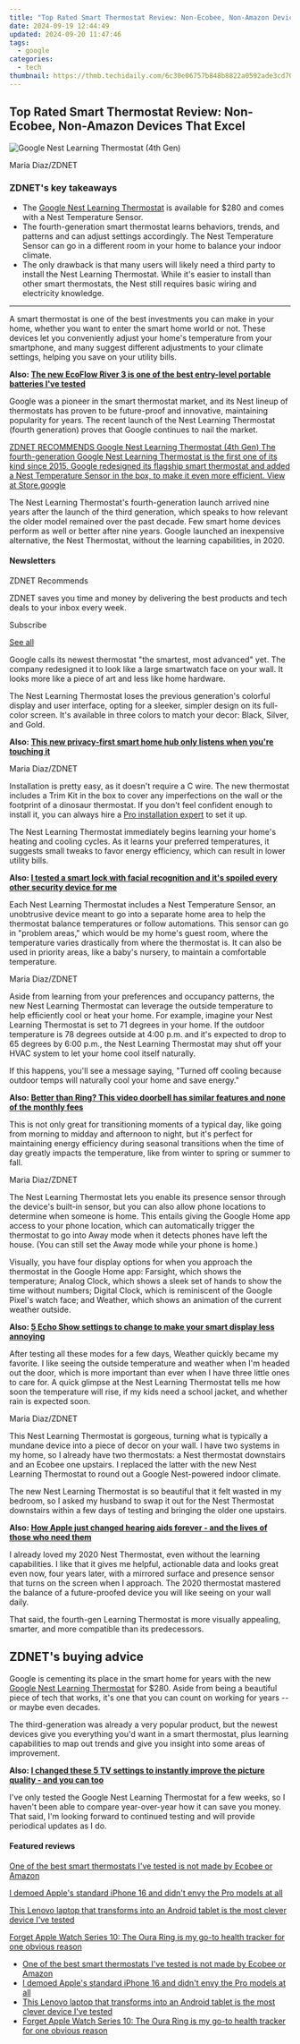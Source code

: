 ```yaml
---
title: "Top Rated Smart Thermostat Review: Non-Ecobee, Non-Amazon Devices That Excel"
date: 2024-09-19 12:44:49
updated: 2024-09-20 11:47:46
tags:
  - google
categories:
  - tech
thumbnail: https://thmb.techidaily.com/6c30e06757b848b8822a0592ade3cd707135548fc958e44df6b196388e83adbe.jpg
---
```


## Top Rated Smart Thermostat Review: Non-Ecobee, Non-Amazon Devices That Excel

![Google Nest Learning Thermostat (4th Gen)](https://www.zdnet.com/a/img/resize/e8d91d39ab2d1648e470d21783a3202c1e825054/2024/09/11/7ac55fdf-c2fc-45e3-abd8-a1fa2df6d6b6/4.jpg?auto=webp&width=1280)

Maria Diaz/ZDNET

### ZDNET's key takeaways

* The [Google Nest Learning Thermostat](https://www.anrdoezrs.net/links/9041660/type/dlg/sid/zd-%5F%5FCOM%5FCLICK%5FID%5F%5F-dtp/https://store.google.com/us/product/nest%5Flearning%5Fthermostat%5F4th%5Fgen?hl=en-US) is available for $280 and comes with a Nest Temperature Sensor.
* The fourth-generation smart thermostat learns behaviors, trends, and patterns and can adjust settings accordingly. The Nest Temperature Sensor can go in a different room in your home to balance your indoor climate.
* The only drawback is that many users will likely need a third party to install the Nest Learning Thermostat. While it's easier to install than other smart thermostats, the Nest still requires basic wiring and electricity knowledge.

---

A smart thermostat is one of the best investments you can make in your home, whether you want to enter the smart home world or not. These devices let you conveniently adjust your home's temperature from your smartphone, and many suggest different adjustments to your climate settings, helping you save on your utility bills.

**Also: [The new EcoFlow River 3 is one of the best entry-level portable batteries I've tested](https://www.zdnet.com/home-and-office/energy/the-new-ecoflow-river-3-is-one-of-the-best-entry-level-portable-battery-ive-tested/)**

Google was a pioneer in the smart thermostat market, and its Nest lineup of thermostats has proven to be future-proof and innovative, maintaining popularity for years. The recent launch of the Nest Learning Thermostat (fourth generation) proves that Google continues to nail the market.

[ZDNET RECOMMENDS Google Nest Learning Thermostat (4th Gen) The fourth-generation Google Nest Learning Thermostat is the first one of its kind since 2015\. Google redesigned its flagship smart thermostat and added a Nest Temperature Sensor in the box, to make it even more efficient. View at Store.google](https://www.anrdoezrs.net/links/9041660/type/dlg/sid/zd-%5F%5FCOM%5FCLICK%5FID%5F%5F-dtp/https://store.google.com/us/product/nest%5Flearning%5Fthermostat%5F4th%5Fgen?hl=en-US)

The Nest Learning Thermostat's fourth-generation launch arrived nine years after the launch of the third generation, which speaks to how relevant the older model remained over the past decade. Few smart home devices perform as well or better after nine years. Google launched an inexpensive alternative, the Nest Thermostat, without the learning capabilities, in 2020.

#### Newsletters

ZDNET Recommends

ZDNET saves you time and money by delivering the best products and tech deals to your inbox every week.

 Subscribe

[See all](https://www.zdnet.com/newsletters/)

Google calls its newest thermostat "the smartest, most advanced" yet. The company redesigned it to look like a large smartwatch face on your wall. It looks more like a piece of art and less like home hardware.

The Nest Learning Thermostat loses the previous generation's colorful display and user interface, opting for a sleeker, simpler design on its full-color screen. It's available in three colors to match your decor: Black, Silver, and Gold. 

**Also: [This new privacy-first smart home hub only listens when you're touching it](https://www.zdnet.com/home-and-office/smart-home/this-new-privacy-first-smart-home-hub-only-listens-when-youre-touching-it/)**

Maria Diaz/ZDNET

Installation is pretty easy, as it doesn't require a C wire. The new thermostat includes a Trim Kit in the box to cover any imperfections on the wall or the footprint of a dinosaur thermostat. If you don't feel confident enough to install it, you can always hire a [Pro installation expert](https://www.anrdoezrs.net/links/9041660/type/dlg/sid/zd-%5F%5FCOM%5FCLICK%5FID%5F%5F-dtp/https://store.google.com/us/magazine/installation?hl=en-US) to set it up.

The Nest Learning Thermostat immediately begins learning your home's heating and cooling cycles. As it learns your preferred temperatures, it suggests small tweaks to favor energy efficiency, which can result in lower utility bills. 

**Also: [I tested a smart lock with facial recognition and it's spoiled every other security device for me](https://www.zdnet.com/home-and-office/smart-home/i-tested-a-smart-lock-with-facial-recognition-and-its-spoiled-every-other-security-device-for-me/)**

Each Nest Learning Thermostat includes a Nest Temperature Sensor, an unobtrusive device meant to go into a separate home area to help the thermostat balance temperatures or follow automations. This sensor can go in "problem areas," which would be my home's guest room, where the temperature varies drastically from where the thermostat is. It can also be used in priority areas, like a baby's nursery, to maintain a comfortable temperature.

Maria Diaz/ZDNET

Aside from learning from your preferences and occupancy patterns, the new Nest Learning Thermostat can leverage the outside temperature to help efficiently cool or heat your home. For example, imagine your Nest Learning Thermostat is set to 71 degrees in your home. If the outdoor temperature is 78 degrees outside at 4:00 p.m. and it's expected to drop to 65 degrees by 6:00 p.m., the Nest Learning Thermostat may shut off your HVAC system to let your home cool itself naturally.

If this happens, you'll see a message saying, "Turned off cooling because outdoor temps will naturally cool your home and save energy."

**Also: [Better than Ring? This video doorbell has similar features and none of the monthly fees](https://www.zdnet.com/home-and-office/smart-home/better-than-ring-this-video-doorbell-has-similar-features-and-none-of-the-monthly-fees/)**

This is not only great for transitioning moments of a typical day, like going from morning to midday and afternoon to night, but it's perfect for maintaining energy efficiency during seasonal transitions when the time of day greatly impacts the temperature, like from winter to spring or summer to fall.

Maria Diaz/ZDNET

The Nest Learning Thermostat lets you enable its presence sensor through the device's built-in sensor, but you can also allow phone locations to determine when someone is home. This entails giving the Google Home app access to your phone location, which can automatically trigger the thermostat to go into Away mode when it detects phones have left the house. (You can still set the Away mode while your phone is home.)

Visually, you have four display options for when you approach the thermostat in the Google Home app: Farsight, which shows the temperature; Analog Clock, which shows a sleek set of hands to show the time without numbers; Digital Clock, which is reminiscent of the Google Pixel's watch face; and Weather, which shows an animation of the current weather outside.

**Also: [5 Echo Show settings to change to make your smart display less annoying](https://www.zdnet.com/home-and-office/smart-home/5-echo-show-settings-to-change-to-make-your-smart-display-less-annoying/)**

After testing all these modes for a few days, Weather quickly became my favorite. I like seeing the outside temperature and weather when I'm headed out the door, which is more important than ever when I have three little ones to care for. A quick glimpse at the Nest Learning Thermostat tells me how soon the temperature will rise, if my kids need a school jacket, and whether rain is expected soon.

Maria Diaz/ZDNET

This Nest Learning Thermostat is gorgeous, turning what is typically a mundane device into a piece of decor on your wall. I have two systems in my home, so I already have two thermostats: a Nest thermostat downstairs and an Ecobee one upstairs. I replaced the latter with the new Nest Learning Thermostat to round out a Google Nest-powered indoor climate. 

The new Nest Learning Thermostat is so beautiful that it felt wasted in my bedroom, so I asked my husband to swap it out for the Nest Thermostat downstairs within a few days of testing and bringing the older one upstairs.

**Also: [How Apple just changed hearing aids forever - and the lives of those who need them](https://www.zdnet.com/article/how-apple-just-changed-hearing-aids-forever-and-the-lives-of-those-who-need-them/)**

I already loved my 2020 Nest Thermostat, even without the learning capabilities. I like that it gives me helpful, actionable data and looks great even now, four years later, with a mirrored surface and presence sensor that turns on the screen when I approach. The 2020 thermostat mastered the balance of a future-proofed device you will like seeing on your wall daily.

That said, the fourth-gen Learning Thermostat is more visually appealing, smarter, and more compatible than its predecessors. 

## ZDNET's buying advice

Google is cementing its place in the smart home for years with the new [Google Nest Learning Thermostat](https://www.anrdoezrs.net/links/9041660/type/dlg/sid/zd-%5F%5FCOM%5FCLICK%5FID%5F%5F-dtp/https://store.google.com/us/product/nest%5Flearning%5Fthermostat%5F4th%5Fgen?hl=en-US) for $280\. Aside from being a beautiful piece of tech that works, it's one that you can count on working for years -- or maybe even decades.

The third-generation was already a very popular product, but the newest devices give you everything you'd want in a smart thermostat, plus learning capabilities to map out trends and give you insight into some areas of improvement.

**Also: [I changed these 5 TV settings to instantly improve the picture quality - and you can too](https://www.zdnet.com/home-and-office/home-entertainment/i-changed-these-5-tv-settings-to-instantly-improve-the-picture-quality-and-you-can-too/)**

I've only tested the Google Nest Learning Thermostat for a few weeks, so I haven't been able to compare year-over-year how it can save you money. That said, I'm looking forward to continued testing and will provide periodical updates as I do.

#### Featured reviews

[One of the best smart thermostats I've tested is not made by Ecobee or Amazon](https://www.zdnet.com/article/one-of-the-best-smart-thermostats-ive-tested-is-not-made-by-ecobee-or-amazon/ "One of the best smart thermostats I've tested is not made by Ecobee or Amazon")

[I demoed Apple's standard iPhone 16 and didn't envy the Pro models at all](https://www.zdnet.com/article/i-demoed-apples-standard-iphone-16-and-didnt-envy-the-pro-models-at-all/ "I demoed Apple's standard iPhone 16 and didn't envy the Pro models at all")

[This Lenovo laptop that transforms into an Android tablet is the most clever device I've tested](https://www.zdnet.com/article/i-tested-lenovos-windows-laptop-that-doubles-as-an-android-tablet-and-it-has-so-much-potential/ "This Lenovo laptop that transforms into an Android tablet is the most clever device I've tested")

[Forget Apple Watch Series 10: The Oura Ring is my go-to health tracker for one obvious reason](https://www.zdnet.com/article/forget-apple-watch-series-10-the-oura-ring-is-my-go-to-health-tracker-for-one-obvious-reason/ "Forget Apple Watch Series 10: The Oura Ring is my go-to health tracker for one obvious reason")

* [One of the best smart thermostats I've tested is not made by Ecobee or Amazon](https://www.zdnet.com/article/one-of-the-best-smart-thermostats-ive-tested-is-not-made-by-ecobee-or-amazon/ "One of the best smart thermostats I've tested is not made by Ecobee or Amazon")
* [I demoed Apple's standard iPhone 16 and didn't envy the Pro models at all](https://www.zdnet.com/article/i-demoed-apples-standard-iphone-16-and-didnt-envy-the-pro-models-at-all/ "I demoed Apple's standard iPhone 16 and didn't envy the Pro models at all")
* [This Lenovo laptop that transforms into an Android tablet is the most clever device I've tested](https://www.zdnet.com/article/i-tested-lenovos-windows-laptop-that-doubles-as-an-android-tablet-and-it-has-so-much-potential/ "This Lenovo laptop that transforms into an Android tablet is the most clever device I've tested")
* [Forget Apple Watch Series 10: The Oura Ring is my go-to health tracker for one obvious reason](https://www.zdnet.com/article/forget-apple-watch-series-10-the-oura-ring-is-my-go-to-health-tracker-for-one-obvious-reason/ "Forget Apple Watch Series 10: The Oura Ring is my go-to health tracker for one obvious reason")

<ins class="adsbygoogle"
     style="display:block"
     data-ad-format="autorelaxed"
     data-ad-client="ca-pub-7571918770474297"
     data-ad-slot="1223367746"></ins>



<ins class="adsbygoogle"
     style="display:block"
     data-ad-client="ca-pub-7571918770474297"
     data-ad-slot="8358498916"
     data-ad-format="auto"
     data-full-width-responsive="true"></ins>
